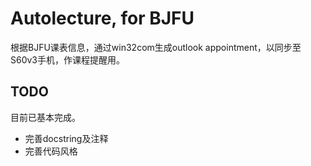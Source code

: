 Autolecture, for BJFU
=====================
根据BJFU课表信息，通过win32com生成outlook appointment，以同步至S60v3手机，作课程提醒用。

TODO
----
目前已基本完成。
*   完善docstring及注释
*   完善代码风格